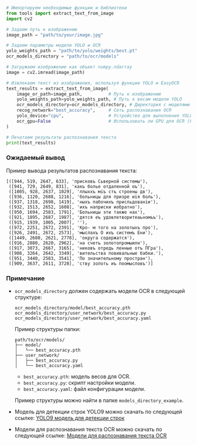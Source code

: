 ```python
# Импортируем необходимые функции и библиотеки
from tools import extract_text_from_image
import cv2

# Задаем путь к изображению
image_path = "path/to/your/image.jpg"

# Задаем параметры модели YOLO и OCR
yolo_weights_path = "path/to/yolo/weights/best.pt"
ocr_models_directory = "path/to/ocr/models"

# Загружаем изображение как объект numpy.ndarray
image = cv2.imread(image_path)

# Извлекаем текст из изображения, используя функции YOLO и EasyOCR
text_results = extract_text_from_image(
    image_or_path=image_path,          # Путь к изображению
    yolo_weights_path=yolo_weights_path, # Путь к весам модели YOLO
    ocr_models_directory=ocr_models_directory, # Директория с моделями OCR
    recog_network="best_accuracy",     # Сеть распознавания OCR
    yolo_device="cpu",                 # Устройство для выполнения YOLO (CPU)
    ocr_gpu=False                      # Использовать ли GPU для OCR (False)
)

# Печатаем результаты распознавания текста
print(text_results)
```

### Ожидаемый вывод

Пример вывода результатов распознавания текста:
```
[([944, 519, 2647, 633], 'присковъ Сьверной системы'), 
 ([941, 729, 2649, 831], 'какъ болье отдаленной оъ'), 
 ([1005, 928, 2637, 1029], 'ллыххъ мiъ стъ строены дв'), 
 ([936, 1120, 2688, 1216], 'больницы для призре иiя боль'), 
 ([937, 1318, 2698, 1419], 'ныхъ пабочихъ присльдованiи'), 
 ([932, 1513, 2652, 1608], 'ихъ наприски иобратно'), 
 ([950, 1694, 2583, 1791], 'Больницы эти также нах'), 
 ([921, 1895, 2687, 1987], 'дятся еъ удовлетворитеаьномъъ'), 
 ([915, 1939, 1005, 2007], ''), 
 ([972, 2251, 2672, 2391], 'Кро- м того на золотыхъ про'), 
 ([926, 2491, 2672, 2573], 'мыслахъ О ихъ системъ Ени'), 
 ([1449, 2680, 2621, 2778], 'округа содержатся'), 
 ([916, 2880, 2620, 2962], 'на счетъ золотопромыилн'), 
 ([917, 3073, 2667, 3165], 'никовъ отредь ленные отъ ПГра'), 
 ([908, 3264, 2642, 3349], 'вительства повивальные бабки.'), 
 ([951, 3440, 2583, 3541], 'По значительному простран'), 
 ([909, 3637, 2611, 3728], 'ству золоть иъ поомысловъ')]
```

### Примечание

- `ocr_models_directory` должен содержать модели OCR в следующей структуре:
  ```
  ocr_models_directory/model/best_accuracy.pth
  ocr_models_directory/user_network/best_accuracy.py
  ocr_models_directory/user_network/best_accuracy.yaml
  ```

  Пример структуры папки:
  ```
  path/to/ocr/models/
  ├── model/
  │   └── best_accuracy.pth
  ├── user_network/
  │   ├── best_accuracy.py
  │   └── best_accuracy.yaml
  ```

  - `best_accuracy.pth`: модель весов для OCR.
  - `best_accuracy.py`: скрипт настройки модели.
  - `best_accuracy.yaml`: файл конфигурации модели.

  Пример структуры можно найти в папке `models_directory_example`.

- Модель для детекции строк YOLO9 можно скачать по следующей ссылке:
  [YOLO9 модель для детекции строк](https://drive.google.com/file/d/1I56uvn7kAMZIh7AZfDIIwjAysJj_sdu7/view?usp=sharing)

- Модели для распознавания текста OCR можно скачать по следующей ссылке:
  [Модели для распознавания текста OCR](https://drive.google.com/drive/folders/1c8U6gk4qBdjvvi1zU8UEQc_gmS0B3NUK?usp=sharing)
